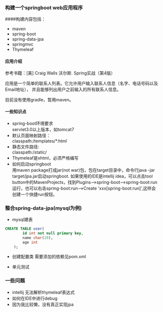 ### 构建一个springboot web应用程序
####构建内容包括：
- maven
- spring-boot 
- spring-data-jpa  
- springmvc
- Thymeleaf
#### 应用介绍 ####  
参考书籍：[美] Craig Walls 沃尔斯. Spring实战（第4版）  
  

应用是一个简单的联系人列表。它允许用户输入联系人信息（名字、电话号码以及Email地址），
并且能够列出用户之前输入的所有联系人信息。  

目前没有使用gradle，暂用maven。

#### 一些知识点

- spring-boot环境要求  
  servlet3.0以上版本，如tomcat7
- 默认页面映射路径：  
classpath:/templates/*.html
- 静态文件路径:  
classpath:/static/
- Thymeleaf是xhtml，必须严格编写
- 如何启动springboot  
用maven package打成jar(not war)包，包在target目录中，命令行java -jar target/jpa.jar启动springboot.
如果使用的IDE是intellij idea，可以点击tool button中的MavenProjects，找到Plugins-->spring-boot-->spring-boot:run运行，也可以右击spring-boot:run-->Create 'xxx[spring-boot:run]',这样会创建一个快捷run按钮。

### 整合spring-data-jpa(mysql为例)
- mysql建表
```sql
CREATE TABLE user(
        id int not null primary key,
        name char(20),
        age int
    );
```
- 创建配置类
需要添加的依赖见pom.xml

- 单元测试
### 一些问题
- intellij 无法解析thymeleaf表达式
- 如何在IDE中进行debug
- 因为我比较懒，没有真正实现jpa


  


 